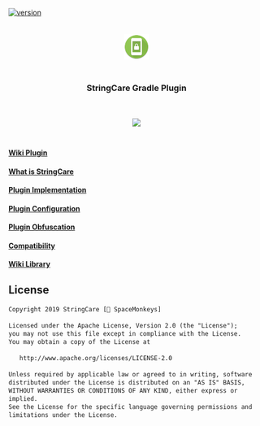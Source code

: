 [![version][badge]][link]

<p align="center"><img width="10%" vspace="20" src="https://github.com/StringCare/AndroidPlugin/raw/master/images/ic_launcher_round.png"></p>

<h3 align="center" style="margin-bottom:30px" vspace="20">StringCare Gradle Plugin</h3>

<p align="center"><img width="10%" vspace="20" src="https://github.com/StringCare/AndroidLibrary/raw/develop/white.png"></p>

#### [Wiki Plugin](https://github.com/StringCare/GradlePlugin/wiki)

#### [What is StringCare](https://github.com/StringCare/GradlePlugin/wiki/What-is-StringCare)

#### [Plugin Implementation](https://github.com/StringCare/GradlePlugin/wiki/Plugin-Implementation)

#### [Plugin Configuration](https://github.com/StringCare/GradlePlugin/wiki/Plugin-Configuration)

#### [Plugin Obfuscation](https://github.com/StringCare/GradlePlugin/wiki/Plugin-Obfuscation)

#### [Compatibility](https://github.com/StringCare/GradlePlugin/wiki/Compatibility)

#### [Wiki Library](https://github.com/StringCare/AndroidLibrary/wiki)


License
-------
    Copyright 2019 StringCare [🐒 SpaceMonkeys]

    Licensed under the Apache License, Version 2.0 (the "License");
    you may not use this file except in compliance with the License.
    You may obtain a copy of the License at

       http://www.apache.org/licenses/LICENSE-2.0

    Unless required by applicable law or agreed to in writing, software
    distributed under the License is distributed on an "AS IS" BASIS,
    WITHOUT WARRANTIES OR CONDITIONS OF ANY KIND, either express or implied.
    See the License for the specific language governing permissions and
    limitations under the License.
    
[link]: https://github.com/StringCare/GradlePlugin
[badge]: https://img.shields.io/bintray/v/efff/maven/StringCareAndroidPlugin.svg

